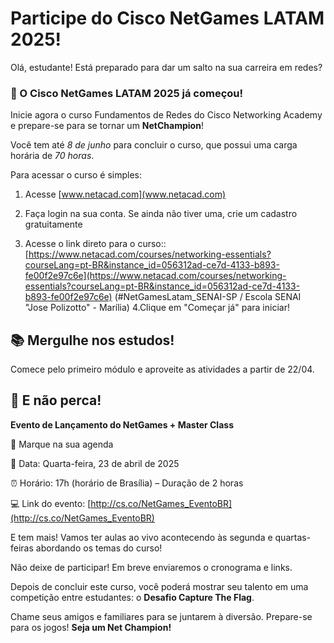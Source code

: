# Participe do Cisco NetGames LATAM 2025!

Olá, estudante!
 Está preparado para dar um salto na sua carreira em redes?

 ### 🚀 O Cisco NetGames LATAM 2025 já começou!

Inicie agora o curso Fundamentos de Redes do Cisco Networking Academy e prepare-se para se tornar um **NetChampion**!

Você tem até *8 de junho* para concluir o curso, que possui uma carga horária de *70 horas*.

Para acessar o curso é simples:

1. Acesse [www.netacad.com](www.netacad.com)

2. Faça login na sua conta. Se ainda não tiver uma, crie um cadastro gratuitamente

3. Acesse o link direto para o curso:: [https://www.netacad.com/courses/networking-essentials?courseLang=pt-BR&instance_id=056312ad-ce7d-4133-b893-fe00f2e97c6e](https://www.netacad.com/courses/networking-essentials?courseLang=pt-BR&instance_id=056312ad-ce7d-4133-b893-fe00f2e97c6e) (#NetGamesLatam_SENAI-SP / Escola SENAI "Jose Polizotto" - Marília)
4.Clique em "Começar já" para iniciar!

## 📚 Mergulhe nos estudos!
Comece pelo primeiro módulo e aproveite as atividades a partir de 22/04.

## 📅 E não perca!

**Evento de Lançamento do NetGames + Master Class**

🔔 Marque na sua agenda

📆 Data: Quarta-feira, 23 de abril de 2025

⏰ Horário: 17h (horário de Brasília) – Duração de 2 horas

💻 Link do evento: [http://cs.co/NetGames_EventoBR](http://cs.co/NetGames_EventoBR)

 
E tem mais! Vamos ter aulas ao vivo acontecendo às segunda e quartas-feiras abordando os temas do curso!

Não deixe de participar! Em breve enviaremos o cronograma e links. 

Depois de concluir este curso, você poderá mostrar seu talento em uma competição entre estudantes: o **Desafio Capture The Flag**. 

Chame seus amigos e familiares para se juntarem à diversão. Prepare-se para os jogos!
**Seja um Net Champion!**